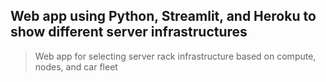 ## Web app using Python, Streamlit, and Heroku to show different server infrastructures
> Web app for selecting server rack infrastructure based on compute, nodes, and car fleet
